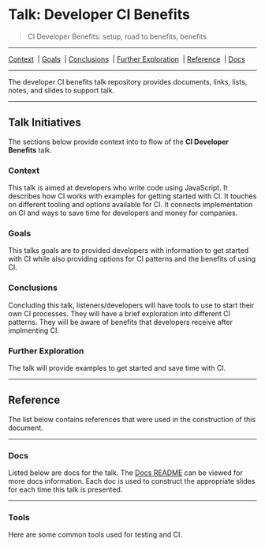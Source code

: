 # Talk: Developer CI Benefits

> CI Developer Benefits: setup, road to benefits, benefits

----

[Context](#context)&nbsp;&nbsp;|
[Goals](#goals)&nbsp;&nbsp;|
[Conclusions](#conclusions)&nbsp;&nbsp;|
[Further Exploration](#further-exploration)&nbsp;&nbsp;|
[Reference](#reference)&nbsp;&nbsp;|
[Docs](#docs)

----

The developer CI benefits talk repository provides documents, links, lists, notes, and slides to support talk.

----

## Talk Initiatives

The sections below provide context into to flow of the **CI Developer Benefits** talk.

### Context

This talk is aimed at developers who write code using JavaScript. It describes how CI works with examples for  getting started with CI. It touches on different tooling and options available for CI. It connects implementation on CI and ways to save time for developers and money for companies.

### Goals

This talks goals are to provided developers with information to get started with CI while also providing options for CI patterns and the benefits of using CI.

### Conclusions

Concluding this talk, listeners/developers will have tools to use to start their own CI processes. They will have a brief exploration into different CI patterns. They will be aware of benefits that developers receive after implmenting CI.

### Further Exploration

The talk will provide examples to get started and save time with CI.

----

## Reference

The list below contains references that were used in the construction of this document.

----

### Docs

Listed below are docs for the talk. The [Docs README](https://github.com/yowainwright/developer-ci-benefits/blob/master/docs/README.md) can be viewed for more docs information. Each doc is used to construct the appropriate slides for each time this talk is presented.

----

### Tools

Here are some common tools used for testing and CI.
